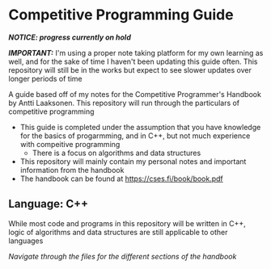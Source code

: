 # Competitive Programming Guide

***NOTICE: progress currently on hold***

***IMPORTANT:***
I'm using a proper note taking platform for my own learning as well, and for the sake of time I haven't been updating this guide often. This repository will still be in the works but expect to see slower updates over longer periods of time

A guide based off of my notes for the Competitive Programmer's Handbook by Antti Laaksonen. This repository will run through the particulars of competitive programming
- This guide is completed under the assumption that you have knowledge for the basics of progarmming, and in C++, but not much experience with compeitive programming
  - There is a focus on algorithms and data structures
- This repository will mainly contain my personal notes and important information from the handbook
- The handbook can be found at https://cses.fi/book/book.pdf

## Language: C++
While most code and programs in this repository will be written in C++, logic of algorithms and data structures are still applicable to other languages

_Navigate through the files for the different sections of the handbook_
